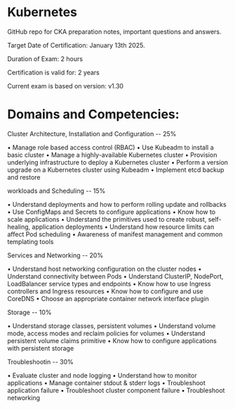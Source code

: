 # Kubernetes
GitHub repo for CKA preparation notes, important questions and answers.

Target Date of Certification: January 13th 2025.

Duration of Exam: 2 hours

Certification is valid for: 2 years

Current exam is based on version: v1.30

# Domains and Competencies:

Cluster Architecture, Installation and Configuration    -- 25%

• Manage role based access control (RBAC)
• Use Kubeadm to install a basic cluster
• Manage a highly-available Kubernetes cluster
• Provision underlying infrastructure to deploy a Kubernetes cluster
• Perform a version upgrade on a Kubernetes cluster using Kubeadm 
• Implement etcd backup and restore

workloads and Scheduling    -- 15%

• Understand deployments and how to perform rolling update and rollbacks
• Use ConfigMaps and Secrets to configure applications
• Know how to scale applications
• Understand the primitives used to create robust, self-healing, application deployments
• Understand how resource limits can affect Pod scheduling
• Awareness of manifest management and common templating tools

Services and Networking    -- 20%

• Understand host networking configuration on the cluster nodes
• Understand connectivity between Pods
• Understand ClusterIP, NodePort, LoadBalancer service types and endpoints
• Know how to use Ingress controllers and Ingress resources
• Know how to configure and use CoreDNS
• Choose an appropriate container network interface plugin

Storage    -- 10%

• Understand storage classes, persistent volumes
• Understand volume mode, access modes and reclaim policies for volumes
• Understand persistent volume claims primitive
• Know how to configure applications with persistent storage

Troubleshootin    -- 30%

• Evaluate cluster and node logging
• Understand how to monitor applications
• Manage container stdout & stderr logs
• Troubleshoot application failure
• Troubleshoot cluster component failure
• Troubleshoot networking


